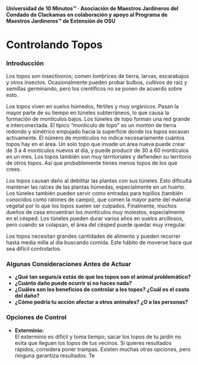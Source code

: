 #### Universidad de 10 Minutos™ · Asociación de Maestros Jardineros del Condado de Clackamas en colaboración y apoyo al Programa de Maestros Jardineros™ de Extensión de OSU

# Controlando Topos

### Introducción

Los topos son insectívoros; comen lombrices de tierra, larvas, escarabajos y otros insectos. Ocasionalmente pueden probar bulbos, cultivos de raíz y semillas germinando, pero los científicos no se ponen de acuerdo sobre esto.

Los topos viven en suelos húmedos, fértiles y muy orgánicos. Pasan la mayor parte de su tiempo en túneles subterráneos, lo que causa la formación de montículos bajos. Los túneles de topo forman una red grande e interconectada. El típico “montículo de topo” es un montón de tierra redondo y simétrico empujado hacia la superficie donde los topos excavan activamente. El número de montículos no indica necesariamente cuántos topos hay en el área. Un solo topo que invade un área nueva puede crear de 3 a 4 montículos nuevos al día, y puede producir de 30 a 60 montículos en un mes. Los topos también son muy territoriales y defienden su territorio de otros topos. Así que probablemente tienes menos topos de los que crees.

Los topos causan daño al debilitar las plantas con sus túneles. Esto dificulta mantener las raíces de las plantas húmedas, especialmente en un huerto. Los túneles también pueden servir como entradas para topillos (también conocidos como ratones de campo), que comen la mayor parte del material vegetal por lo que los topos suelen ser culpados. Finalmente, muchos dueños de casa encuentran los montículos muy molestos, especialmente en el césped. Los túneles pueden durar varios años en suelos arcillosos, pero cuando se colapsan, el área del césped puede quedar muy irregular.

Los topos necesitan grandes cantidades de alimento y pueden recorrer hasta media milla al día buscando comida. Este hábito de moverse hace que sea difícil controlarlos.

### Algunas Consideraciones Antes de Actuar

- **¿Qué tan seguro/a estás de que los topos son el animal problemático?**
- **¿Cuánto daño puede ocurrir si no haces nada?**
- **¿Cuáles son los beneficios de controlar a los topos? ¿Cuál es el costo del daño?**
- **¿Cómo podría tu acción afectar a otros animales? ¿O a las personas?**

### Opciones de Control

- **Exterminio:**  
  El exterminio es difícil y toma tiempo; sacar los topos de tu jardín no evita que lleguen los topos de tus vecinos. Si quieres resultados rápidos, considera poner trampas. Existen muchas otras opciones, pero ninguna garantiza resultados. Te